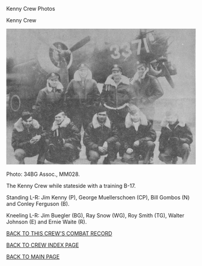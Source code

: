 
Kenny Crew Photos






 




Kenny Crew  
  

![](Kenny.jpg)  

Photo: 34BG Assoc., MM028.  

The Kenny Crew while stateside with a training B-17.  

Standing L-R: Jim Kenny (P), George Muellerschoen (CP), Bill Gombos (N) and Conley Ferguson (B).  

Kneeling L-R: Jim Buegler (BG), Ray Snow (WG), Roy Smith (TG), Walter Johnson (E) and Ernie Waite (R).  
  

[BACK TO THIS CREW'S COMBAT RECORD](crews/Kenny.md)  

[BACK TO CREW INDEX PAGE](000crews.md)  

[BACK TO MAIN PAGE](index.html)


